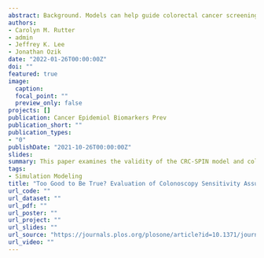 ```yaml
---
abstract: Background. Models can help guide colorectal cancer screening policy. Although models are carefully calibrated and validated, there is less scrutiny of assumptions about test performance. Methods. We examined the validity of the CRC-SPIN model and colonoscopy sensitivity assumptions. Standard sensitivity assumptions, consistent with published decision analyses, assume sensitivity equal to 0.75 for diminutive adenomas (<6 mm), 0.85 for small adenomas (6–10 mm), 0.95 for large adenomas (≥10 mm), and 0.95 for preclinical cancer. We also selected adenoma sensitivity that resulted in more accurate predictions. Targets were drawn from the Wheat Bran Fiber study. We examined how well the model predicted outcomes measured over a three-year follow-up period, including the number of adenomas detected, the size of the largest adenoma detected, and incident colorectal cancer. / Results. Using standard sensitivity assumptions, the model predicted adenoma prevalence that was too low (42.5% versus 48.9% observed, with 95% confidence interval 45.3%–50.7%) and detection of too few large adenomas (5.1% versus 14.% observed, with 95% confidence interval 11.8%–17.4%). Predictions were close to targets when we set sensitivities to 0.20 for diminutive adenomas, 0.60 for small adenomas, 0.80 for 10- to 20-mm adenomas, and 0.98 for adenomas 20 mm and larger. / Conclusions. Colonoscopy may be less accurate than currently assumed, especially for diminutive adenomas. Alternatively, the CRC-SPIN model may not accurately simulate onset and progression of adenomas in higher-risk populations. / Impact. Misspecification of either colonoscopy sensitivity or disease progression in high-risk populations may affect the predicted effectiveness of colorectal cancer screening. When possible, decision analyses used to inform policy should address these uncertainties.
authors:
- Carolyn M. Rutter
- admin
- Jeffrey K. Lee
- Jonathan Ozik
date: "2022-01-26T00:00:00Z"
doi: ""
featured: true
image:
  caption:
  focal_point: ""
  preview_only: false
projects: []
publication: Cancer Epidemiol Biomarkers Prev
publication_short: ""
publication_types:
- "0"
publishDate: "2021-10-26T00:00:00Z"
slides:
summary: This paper examines the validity of the CRC-SPIN model and colonoscopy sensitivity assumptions.
tags:
- Simulation Modeling
title: "Too Good to Be True? Evaluation of Colonoscopy Sensitivity Assumptions Used in Policy Models"
url_code: ""
url_dataset: ""
url_pdf: ""
url_poster: ""
url_project: ""
url_slides: ""
url_source: "https://journals.plos.org/plosone/article?id=10.1371/journal.pone.0259166"
url_video: ""
---
```



